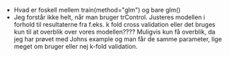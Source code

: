 - Hvad er foskell mellem train(method="glm") og bare glm()
- Jeg forstår ikke helt, når man bruger trControl. Justeres modellen i forhold til resultaterne fra f.eks. k fold cross validation eller det bruges kun til at overblik over vores modellen???? Muligvis kun få overblik, da jeg har prøvet med Johns example og man får de samme parameter, lige meget om bruger eller nej k-fold validation.  
